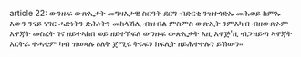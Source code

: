 article 22: ውንዙፍ ውጽኢታት
መግዛእታዊ ስርዓት ደርግ ብድርቂ ንዝተጎድኡ መሕወይ ከምኡ እውን ንናይ ሃገር ሓድነትን ድሕነትን መከላኸሊ ብዝብል ምስምስ ውጽኢት ንምእካብ ብዘውጽኦም እዋጃት መስረት ገና ዘይተኣከበ ወይ ዘይተኽፍለ ውንዙፍ ውጽኢታት እዚ እዋጅ&#39;ዚ ብጋዝይጣ ኣዋጃት እርትራ ተሓቲም ካብ ዝወጻሉ ዕለት ጀሚሩ ትሩፍን ክፍሊት ዘይሕተተሉን ይኽውን።
<ul>
</ul>